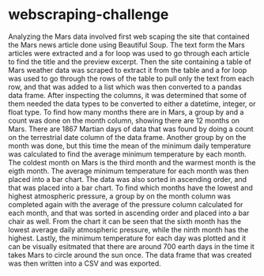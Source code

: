 # webscraping-challenge

Analyzing the Mars data involved first web scaping the site that contained the Mars news article done using Beautiful Soup. The text form the Mars articles were extracted and a for loop was used to go through each article to find the title and the preview excerpt. Then the site containing a table of Mars weather data was scraped to extract it from the table and a for loop was used to go through the rows of the table to pull only the text from each row, and that was added to a list which was then converted to a pandas data frame. After inspecting the columns, it was determined that some of them needed the data types to be converted to either a datetime, integer, or float type. To find how many months there are in Mars, a group by and a count was done on the month column, showing there are 12 months on Mars. There are 1867 Martian days of data that was found by doing a count on the terrestrial date column of the data frame. Another group by on the month was done, but this time the mean of the minimum daily temperature was calculated to find the average minimum temperature by each month. The coldest month on Mars is the third month and the warmest month is the eigth month. The average minimum temperature for each month was then placed into a bar chart. The data was also sorted in ascending order, and that was placed into a bar chart. To find which months have the lowest and highest atmospheric pressure, a group by on the month column was completed again with the average of the pressure column calculated for each month, and that was sorted in ascending order and placed into a bar chair as well. From the chart it can be seen that the sixth month has the lowest average daily atmospheric pressure, while the ninth month has the highest. Lastly, the minimum temperature for each day was plotted and it can be visually esitmated that there are around 700 earth days in the time it takes Mars to circle around the sun once. The data frame that was created was then written into a CSV and was exported. 
